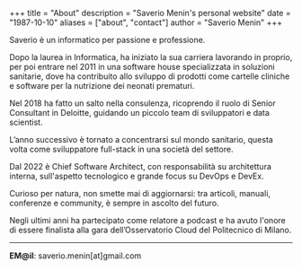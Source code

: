 +++
title = "About"
description = "Saverio Menin's personal website"
date = "1987-10-10"
aliases = ["about", "contact"]
author = "Saverio Menin"
+++

Saverio è un informatico per passione e professione.

Dopo la laurea in Informatica, ha iniziato la sua carriera lavorando in proprio, per poi entrare nel 2011 in una software house specializzata in soluzioni sanitarie, dove ha contribuito allo sviluppo di prodotti come cartelle cliniche e software per la nutrizione dei neonati prematuri.

Nel 2018 ha fatto un salto nella consulenza, ricoprendo il ruolo di Senior Consultant in Deloitte, guidando un piccolo team di sviluppatori e data scientist.

L’anno successivo è tornato a concentrarsi sul mondo sanitario, questa volta come sviluppatore full-stack in una società del settore.

Dal 2022 è Chief Software Architect, con responsabilità su architettura interna, sull'aspetto tecnologico e grande focus su DevOps e DevEx.

Curioso per natura, non smette mai di aggiornarsi: tra articoli, manuali, conferenze e community, è sempre in ascolto del futuro.

Negli ultimi anni ha partecipato come relatore a podcast e ha avuto l'onore di essere finalista alla gara dell’Osservatorio Cloud del Politecnico di Milano.

 ---

 **EM@il**: saverio.menin[at]gmail.com

